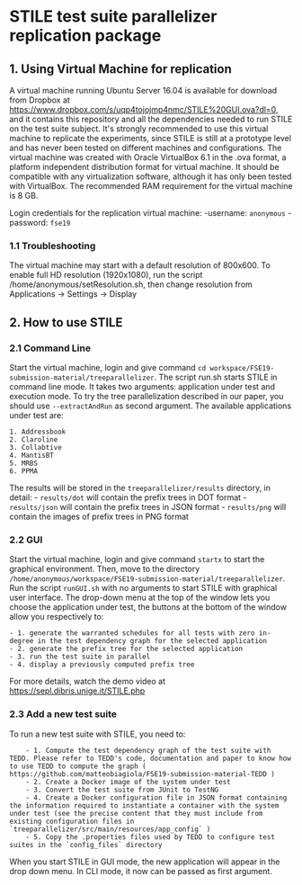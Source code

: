 # STILE test suite parallelizer replication package

## 1. Using Virtual Machine for replication

A virtual machine running Ubuntu Server 16.04 is available for download from Dropbox at https://www.dropbox.com/s/uqp4tojojmp4nmc/STILE%20GUI.ova?dl=0, and it contains this repository and all the dependencies needed to run STILE on the test suite subject.
It's strongly recommended to use this virtual machine to replicate the experiments, since STILE is still at a prototype level and has never been tested on different machines and configurations.
The virtual machine was created with Oracle VirtualBox 6.1 in the .ova format, a platform independent distribution format for virtual machine. It should be compatible with any virtualization software, although it has only been tested with VirtualBox. The recommended RAM requirement for the virtual machine is 8 GB.

Login credentials for the replication virtual machine:
	-username: `anonymous`
	-password: `fse19`

### 1.1 Troubleshooting

The virtual machine may start with a default resolution of 800x600. To enable full HD resolution (1920x1080), run the script /home/anonymous/setResolution.sh, then change resolution from Applications -> Settings -> Display

## 2. How to use STILE

### 2.1 Command Line

Start the virtual machine, login and give command `cd workspace/FSE19-submission-material/treeparallelizer`. The script run.sh starts STILE in command line mode. It takes two arguments: application under test and execution mode. To try the tree parallelization described in our paper, you should use `--extractAndRun` as second argument.
The available applications under test are:

	1. Addressbook
	2. Claroline
	3. Collabtive
	4. MantisBT
	5. MRBS
	6. PPMA

The results will be stored in the `treeparallelizer/results` directory, in detail:
	- `results/dot` will contain the prefix trees in DOT format
	- `results/json` will contain the prefix trees in JSON format
	- `results/png` will contain the images of prefix trees in PNG format
	
### 2.2 GUI
Start the virtual machine, login and give command `startx` to start the graphical environment. Then, move to the directory `/home/anonymous/workspace/FSE19-submission-material/treeparallelizer`. Run the script `runGUI.sh` with no arguments to start STILE with graphical user interface. The drop-down menu at the top of the window lets you choose the application under test, the buttons at the bottom of the window allow you respectively to:

	- 1. generate the warranted schedules for all tests with zero in-degree in the test dependency graph for the selected application
	- 2. generate the prefix tree for the selected application
	- 3. run the test suite in parallel
	- 4. display a previously computed prefix tree

For more details, watch the demo video at https://sepl.dibris.unige.it/STILE.php

### 2.3 Add a new test suite
To run a new test suite with STILE, you need to:

		- 1. Compute the test dependency graph of the test suite with TEDD. Please refer to TEDD's code, documentation and paper to know how to use TEDD to compute the graph ( https://github.com/matteobiagiola/FSE19-submission-material-TEDD )
		- 2. Create a Docker image of the system under test
		- 3. Convert the test suite from JUnit to TestNG
		- 4. Create a Docker configuration file in JSON format containing the information required to instantiate a container with the system under test (see the precise content that they must include from existing configuration files in `treeparallelizer/src/main/resources/app_config` )
		- 5. Copy the .properties files used by TEDD to configure test suites in the `config_files` directory

When you start STILE in GUI mode, the new application will appear in the drop down menu. In CLI mode, it now can be passed as first argument.
